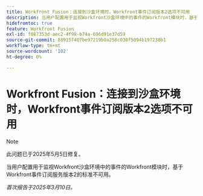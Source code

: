 ```yaml
---
title: Workfront Fusion：连接到沙盒环境时，Workfront事件订阅版本2选项不可用
description: 当用户配置用于监视Workfront沙盒环境中的事件的Workfront模块时，基于Workfront事件订阅服务版本2的标准不可用。
hidefromtoc: true
feature: Workfront Fusion
exl-id: f087353d-aec2-4f98-b74a-696d91e37d59
source-git-commit: 889157407be97219b0a258c038f5094b197238b1
workflow-type: tm+mt
source-wordcount: '102'
ht-degree: 0%

---
```


# Workfront Fusion：连接到沙盒环境时，Workfront事件订阅版本2选项不可用

>[!NOTE]
>
>此问题已于2025年5月5日修复。

当用户配置用于监视Workfront沙盒环境中的事件的Workfront模块时，基于Workfront事件订阅服务版本2的标准不可用。

_首次报告于2025年3月10日。_
